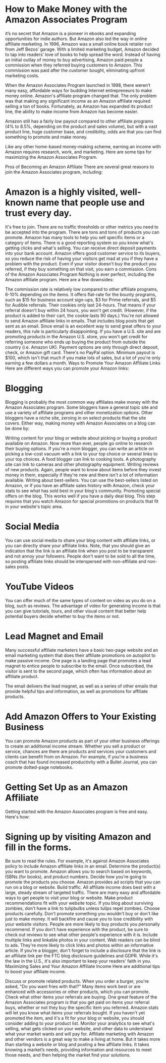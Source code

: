 # How to Make Money with the Amazon Associates Program
it’s no secret that Amazon is a pioneer in ebooks and expanding opportunities for indie authors. But Amazon also led the way in online affiliate marketing. In 1996, Amazon was a small online book retailer run from Jeff Bezos’ garage. With a limited marketing budget, Amazon decided to tap into readers’ love of books to help spread the word. Instead of having an initial outlay of money to buy advertising, Amazon paid people a commission when they referred buying customers to Amazon. This commission was paid after the customer bought, eliminating upfront marketing costs.

When the Amazon Associates Program launched in 1998, there weren’t many easy, affordable ways for budding Internet entrepreneurs to make money online. Amazon's affiliate program changed that. The only problem was that making any significant income as an Amazon affiliate required selling a ton of books. Fortunately, as Amazon has expanded its product line, the ability to make income from Amazon has become easier.

Amazon still has a fairly low payout compared to other affiliate programs (4% to 8.5%, depending on the product and sales volume), but with a vast product line, huge customer base, and credibility, odds are that you can find something to promote and make money.

Like any other home-based money-making scheme, earning an income with Amazon requires research, work, and marketing. Here are some tips for maximizing the Amazon Associates Program.

Pros of Becoming an Amazon Affiliate
There are several great reasons to join the Amazon Associates program, including:

# Amazon is a highly visited, well-known name that people use and trust every day.
It's free to join. 
There are no traffic thresholds or other metrics you need to be accepted into the program. 
There are tons and tons of products you can promote.
Amazon has many tools to help you sell specific items or a category of items.
There is a good reporting system so you know what's getting clicks and what's selling.
You can receive direct deposit payments into your bank account.
Amazon offers good customer service to its buyers, so you reduce the risk of having your visitors get mad at you if they have a problem with the product. 
Even if your visitor doesn't buy the product you referred, if they buy something on that visit, you earn a commission.
Cons of the Amazon Associates Program
Nothing is ever perfect, including the Amazon affiliate program. Here are a few downsides:

The commission rate is relatively low compared to other affiliate programs, 6-10% depending on the items. It offers flat-rate for the bounty programs, such as $15 for business account sign-ups, $3 for Prime referrals, and $5 for Audible referrals.
Their cookies only last 24-hours. That means if your referral doesn't buy within 24 hours, you won't get credit. (However, if the product is added to their cart, the cookie lasts 90 days.)
You're not allowed to send Amazon affiliate links in emails. That includes blog posts that get sent as an email. Since email is an excellent way to send great offers to your readers, this rule is particularly disappointing.
If you have a U.S. site and are promoting products in the Amazon U.S. store, you won't get credit for referring someone who ends up buying the product from outside the country (i.e. Amazon UK).
Payment options are only through direct deposit, check, or Amazon gift card. There's no PayPal option.
Minimum payout is $100, which isn't that much if you make lots of sales, but a lot of you're only earning a few dollars a month.
Ways to Promote Your Amazon Affiliate Links
Here are different ways you can promote your Amazon links:

# Blogging
Blogging is probably the most common way affiliates make money with the Amazon Associates program. Some bloggers have a general topic site and use a variety of affiliate programs and other monetization options. Other bloggers have a niche site, zeroing in on select products that the site covers. Either way, making money with Amazon Associates on a blog can be done by:

Writing content for your blog or website about picking or buying a product available on Amazon. Now more than ever, people go online to research their buying options. If you're a mom blogger, you can write an article on picking a low-cost vacuum with a link to your top choice or several links to your top choices. A food blogger can link to cooking tools. A photography site can link to cameras and other photography equipment.
Writing reviews of new products. Again, people want to know about items before they invest money in them, especially if they're new and there isn't a lot of information available. 
Writing about best-sellers. You can use the best-sellers listed on Amazon, or if you have an affiliate sales history with Amazon, check your stats to see what has sold best in your blog's community.
Promoting special offers on the blog. This works well if you have a daily deal blog. This step requires that you watch Amazon for special promotions on products that fit in your website's topic area.

# Social Media
You can use social media to share your blog content with affiliate links, or you can directly share your affiliate links. Note, that you should give an indication that the link is an affiliate link when you post to be transparent and not annoy your followers. People don't want to be sold to all the time, so posting affiliate links should be interspersed with non-affiliate and non-sales posts.

# YouTube Videos
You can offer much of the same types of content on video as you do on a blog, such as reviews. The advantage of video for generating income is that you can give tutorials, tours, and other visual content that better help potential buyers decide whether to buy the items or not.

# Lead Magnet and Email
Many successful affiliate marketers have a basic two-page website and an email marketing system that does their affiliate promotions on autopilot to make passive income. One page is a landing page that promotes a lead magnet to entice people to subscribe to the email. Once subscribed, the visitor is sent to the second page, which often has information about an affiliate product.

The email delivers the lead magnet, as well as a series of other emails that provide helpful tips and information, as well as promotions for affiliate products.

# Add Amazon Offers to Your Existing Business
You can promote Amazon products as part of your other business offerings to create an additional income stream. Whether you sell a product or service, chances are there are products and services your customers and clients can benefit from on Amazon. For example, if you're a business coach that has found increased productivity with a Bullet Journal, you can promote dotted-page notebooks.

# Getting Set Up as an Amazon Affiliate
Getting started with the Amazon Associates program is free and easy. Here's how:

# Signing up by visiting Amazon and fill in the forms.
Be sure to read the rules. For example, it's against Amazon Associates policy to include Amazon affiliate links in an email. 
Determine the product(s) you want to promote. Amazon allows you to search based on keywords, ​ISBNs (for books), and product numbers.
Decide how you’re going to promote the products you choose. Amazon provides ad scripts that you can run on a blog or website.
Build traffic. All affiliate income does best with a large, steady stream of targeted traffic. There are many easy and affordable ways to get people to visit your blog or website.
Make product recommendations fit with your website topic. If you blog about surviving zombies, don't have a link to tulip ​bulbs unless tulips repel zombies.
Choose products carefully. Don't promote something you wouldn't buy or don't like just to make money. It will backfire and cause you to lose credibility with your website visitors. People are more likely to buy products you personally recommend. If you don't have experience with the product, be sure to check out reviews to see what other people's experience with it is.
Include multiple links and linkable photos in your content. Web readers can be blind to ads. They're more likely to click links and photos within an informative article.
If you’re a blogger, don't forget to include a disclosure that the link is an affiliate link per the FTC blog disclosure guidelines and GDPR.  While it's the law in the U.S., it's also important to ​​​keep your readers' faith in you.
Maximizing Sales and Your Amazon Affiliate Income
Here are additional tips to boost your affiliate income.

Discuss or promote related products. When you order a burger, you're asked, "Do you want fries with that?" Many items work best or are enhanced with accessories or other products, which you can promote.
Check what other items your referrals are buying. One great feature of the Amazon Associates program is that you get paid on items your referral buys, whether or not they buy the specific item you referred. Amazon stats will let you know what items your referrals bought. If you haven't yet promoted the item, and it's a fit for your blog or website, you should consider adding to your product list.
Monitor your analytics to see what's selling, what gets clicked on your website, and other data to understand what your market wants and will pay for.
Affiliate marketing with Amazon and other vendors is a great way to make a living at home. But it takes more than starting a website or blog and posting a few affiliate links. It takes knowing a market’s needs, providing information and resources to meet those needs, and then helping the market find your solutions.

